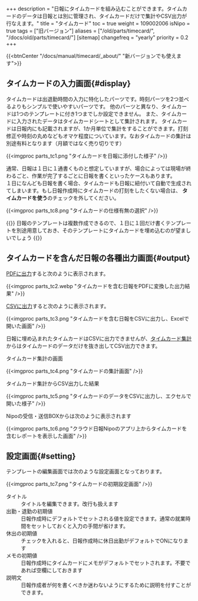 +++
description = "日報にタイムカードを組み込むことができます。タイムカードのデータは日報とは別に管理され、タイムカードだけで集計やCSV出力が行なえます。"
title = "タイムカード"
toc = true
weight = 109002006
isNipo = true
tags = ["旧バージョン"]
aliases = ["/old/parts/timecard/", "/docs/old/parts/timecard/"]
[sitemap]
  changefreq = "yearly"
  priority = 0.2
+++


{{<btnCenter "/docs/manual/timecard/_about/" "新バージョンでも使えます">}}

## タイムカードの入力画面{#display}

タイムカードは出退勤時間の入力に特化したパーツです。時刻パーツを2つ並べるよりもシンプルで使いやすいパーツです。
他のパーツと異なり、タイムカードは1つのテンプレートに付き1つまでしか設定できません。
また、タイムカードに入力されたデータはタイムカードシートとして集計されます。
タイムカードは日報内にも記載されますが、1か月単位で集計をすることができます。打刻修正や時刻の丸めなどもオマケ程度についています。なおタイムカードの集計は別途有料となります（月額ではなく売り切りです）

{{<imgproc parts_tc1.png "タイムカードを日報に添付した様子" />}}

通常、日報は１日に１通書くものと想定していますが、場合によっては現場が終わるごと、作業が完了するごとに日報を書くといったケースもあります。  
１日になんども日報を書く場合、タイムカードも日報に紐付いて自動で生成されてしまいます。もし日報作成時にタイムカードの打刻をしたくない場合は、
**タイムカードを使う**のチェックを外してください。

{{<imgproc parts_tc8.png "タイムカードの仕様有無の選択" />}}

{{<alice pos="left" icon="default">}}
日報のテンプレートは複数作成できるので、１日に１回だけ書くテンプレートを別途用意しておき、そのテンプレートにタイムカードを埋め込むのが望ましいでしょう
{{</alice>}}

## タイムカードを含んだ日報の各種出力画面{#output}

[PDFに出力](/legacy/manual/pdf/)すると次のように表示されます。

{{<imgproc parts_tc2.webp "タイムカードを含む日報をPDFに変換した出力結果" />}}

[CSVに出力](/legacy/manual/analytics/)すると次のように表示されます。

{{<imgproc parts_tc3.png "タイムカードを含む日報をCSVに出力し、Excelで開いた画面" />}}

日報に埋め込まれたタイムカードはCSVに出力できませんが、[タイムカード集計](/legacy/manual/timecards/)からはタイムカードのデータだけを抜き出してCSV出力できます。

タイムカード集計の画面

{{<imgproc parts_tc4.png "タイムカードの集計画面" />}}

タイムカード集計からCSV出力した結果

{{<imgproc parts_tc5.png "タイムカードのデータをCSVに出力し、エクセルで開いた様子" />}}

Nipoの受信・送信BOXからは次のように表示されます

{{<imgproc parts_tc6.png "クラウド日報Nipoのアプリ上からタイムカードを含むレポートを表示した画面" />}}

## 設定画面{#setting}

テンプレートの編集画面では次のような設定画面となっております。

{{<imgproc parts_tc7.png "タイムカードの初期設定画面" />}}


<dl class="basic">
  <dt>タイトル</dt>
  <dd>タイトルを編集できます。改行も扱えます</dd>
  <dt>出勤・退勤の初期値</dt>
  <dd>日報作成時にデフォルトでセットされる値を設定できます。通常の就業時間をセットしておくと入力の手間が省けます。</dd>
  <dt>休出の初期値</dt>
  <dd>チェックを入れると、日報作成時に休日出勤がデフォルトでONになります</dd>
  <dt>メモの初期値</dt>
  <dd>日報作成時にタイムカードにメモがデフォルトでセットされます。不要であれば空欄にしておきます</dd>
  <dt>説明文</dt>
  <dd>日報作成者が何を書くべきか迷わないようにするために説明を付すことができます。</dd>
</dl>
